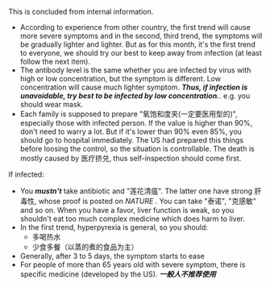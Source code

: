 This is concluded from internal information.  

- According to experience from other country, the first trend will cause more severe symptoms and in the second, third trend, the symptoms will be gradually lighter and lighter. But as for this month, it's the first trend to everyone, we should try our best to keep away from infection (at least follow the next item).  
- The antibody level is the same whether you are infected by virus with high or low concentration, but the symptom is different. Low concentration will cause much lighter symptom. ***Thus, if infection is unavoidable, try best to be infected by low concentration.***. e.g. you should wear mask.  
- Each family is supposed to prepare "氧饱和度夹(一定要医用型的)", especially those with infected person. If the value is higher than 90%, don't need to warry a lot. But if it's lower than 90% even 85%, you should go to hospital immediately. The US had prepared this things before loosing the control, so the situation is controllable. The death is mostly caused by 医疗挤兑, thus self-inspection should come first.    


If infected: 
- You ***mustn't*** take antibiotic and "莲花清瘟". The latter one have strong 肝毒性, whose proof is posted on *NATURE* . You can take "泰诺", "克感敏" and so on. When you have a favor, liver function is weak, so you shouldn't eat too much complex medicine which does harm to liver.  
- In the first trend, hyperpyrexia is general, so you should:
    - 多喝热水  
    - 少食多餐（以蒸的煮的食品为主）  
- Generally, after 3 to 5 days, the symptom starts to ease  
- For people of more than 65 years old with severe symptom, there is specific medicine (developed by the US). ***一般人不推荐使用***  


